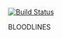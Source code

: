 [![Build Status](https://api.shippable.com/projects/551107755ab6cc1352a8f311/badge?branchName=dev)](https://app.shippable.com/projects/551107755ab6cc1352a8f311/builds/latest)

BLOODLINES
